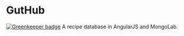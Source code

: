 GutHub
======

[![Greenkeeper badge](https://badges.greenkeeper.io/glitchtank/guthub.svg)](https://greenkeeper.io/)
A recipe database in AngularJS and MongoLab.